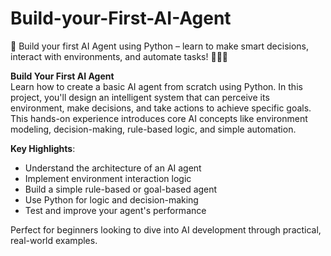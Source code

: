# Build-your-First-AI-Agent
🚀 Build your first AI Agent using Python – learn to make smart decisions, interact with environments, and automate tasks! 🧠🤖💡

**Build Your First AI Agent**  
Learn how to create a basic AI agent from scratch using Python. In this project, you'll design an intelligent system that can perceive its environment, make decisions, and take actions to achieve specific goals. This hands-on experience introduces core AI concepts like environment modeling, decision-making, rule-based logic, and simple automation.

**Key Highlights**:  
- Understand the architecture of an AI agent  
- Implement environment interaction logic  
- Build a simple rule-based or goal-based agent  
- Use Python for logic and decision-making  
- Test and improve your agent's performance  

Perfect for beginners looking to dive into AI development through practical, real-world examples.
